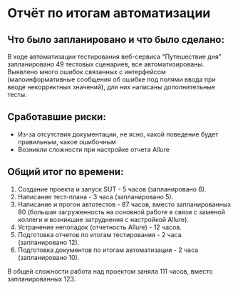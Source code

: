# Отчёт по итогам автоматизации
## Что было запланировано и что было сделано:

В ходе автоматизации тестирования веб-сервиса "Путешествие дня" запланировано 49 тестовых сценариев, все 
автоматизированы. Выявлено много ошибок связанных с интерфейсом (малоинформативные сообщения об ошибке под полями ввода 
при вводе некорректных значений), для них написаны дополнительные тесты.

## Сработавшие риски:
- Из-за отсутствия документации, не ясно, какой поведение будет правильным, какое ошибочным
- Возникли сложности при настройке отчета Allure

## Общий итог по времени:

1. Создание проекта и запуск SUT - 5 часов (запланировано 6).
1. Написание тест-плана - 3 часа (запланировано 5).
1. Написание и прогон автотестов - 87 часов, вместо запланированных 80 (большая загруженность на основной работе в связи с заменой коллеги и 
   возникшие затруднения с настройкой Allure).
1. Устранение неполадок (отчетность Allure) - 12 часов.
1. Подготовка отчетов по итогам тестирования - 2 часа (запланировано 12).
1. Подготовка документов по итогам автоматизации - 2 часа (запланировано 10).

В общей сложности работа над проектом заняла 111 часов, вместо запланированных 123.
